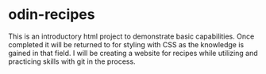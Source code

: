 # odin-recipes

This is an introductory html project to demonstrate basic capabilities. Once completed it will be returned to for styling with CSS as the knowledge is gained in that field.
I will be creating a website for recipes while utilizing and practicing skills with git in the process.